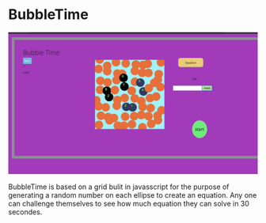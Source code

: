 # BubbleTime


![](static/img/Screen%20Shot%202020-01-10%20at%201.41.57%20PM.png)

BubbleTime is based on a grid bulit in javasscript for the purpose of generating a random number on each ellipse to create an equation. Any one can challenge themselves to see how much equation they can solve in 30 secondes. 
